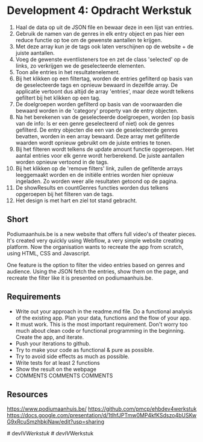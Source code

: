 # Development 4: Opdracht Werkstuk
1) Haal de data op uit de JSON file en bewaar deze in een lijst van entries.
2) Gebruik de namen van de genres in elk entry object en pas hier een reduce functie op toe om de gewenste aantallen te krijgen.
3) Met deze array kun je de tags ook laten verschijnen op de website + de juiste aantallen.
4) Voeg de gewenste eventlisteners toe en zet de class 'selected' op de links, zo verkrijgen we de geselecteerde elementen.
5) Toon alle entries in het resultatenelement.
6) Bij het klikken op een filtertag, worden de entries gefilterd op basis van de geselecteerde tags en opnieuw bewaard in dezelfde array. De applicatie vertoont dus altijd de array 'entries', maar deze wordt telkens gefiltert bij het klikken op een tag.
7) De doelgroepen worden gefilterd op basis van de voorwaarden die bewaard worden in de 'category' property van de entry objecten.
8) Na het berekenen van de geselecteerde doelgroepen, worden (op basis van de info: Is er een genre geselecteerd of niet) ook de genres gefilterd. De entry objecten die een van de geselecteerde genres bevatten, worden in een array bewaard. Deze array met gefilterde waarden wordt opnieuw gebruikt om de juiste entries te tonen.
9) Bij het filteren wordt telkens de update amount functie opgeroepen. Het aantal entries voor elk genre wordt herberekend. De juiste aantallen worden opnieuw vertoond in de tags.
10) Bij het klikken op de 'remove filters' link, zullen de gefilterde arrays leeggemaakt worden en de initiële entries worden hier opnieuw ingeladen. Zo worden weer alle resultaten getoond op de pagina.
11) De showResults en countGenres functies worden dus telkens opgeroepen bij het filteren van de tags.
12) Het design is met hart en ziel tot stand gebracht.

## Short
Podiumaanhuis.be is a new website that offers full video's of theater pieces. It's created very quickly using Webflow, a  very simple website creating platform. Now the organisation wants to recreate the app from scratch, using HTML, CSS and Javascript.

One feature is the option to filter the video entries based on genres and audience. Using the JSON fetch the entries, show them on the page, and recreate the filter like it is presented on podiumaanhuis.be.

## Requirements
- Write out your approach in the readme.md file. Do a functional analysis of the existing app. Plan your data, functions and the flow of your app.
- It must work. This is the most important requirement. Don't worry too much about clean code or functional programming in the beginning. Create the app, and iterate.
- Push your iterations to github.
- Try to make your code as functional & pure as possible.
- Try to avoid side effects as much as possible.
- Write tests for at least 2 functions
- Show the result on the webpage
- COMMENTS COMMENTS COMMENTS

## Resources
https://www.podiumaanhuis.be/
https://github.com/pmcp/ehbdev4werkstuk
https://docs.google.com/presentation/d/1tlhfJPTmw0MP4kfKSdszo4bUSKwG9xRcuSmzhbkiNaw/edit?usp=sharing

 
#   d e v I V _ W e r k s t u k 
 
 #   d e v I V _ W e r k s t u k 
 
 